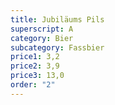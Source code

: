 ```yaml
---
title: Jubiläums Pils
superscript: A
category: Bier
subcategory: Fassbier
price1: 3,2
price2: 3,9
price3: 13,0
order: "2"
---
```

